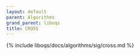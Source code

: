 ```yaml
---
layout: default
parent: Algorithms
grand_parent: liboqs
title: CROSS
---
```


{% include liboqs/docs/algorithms/sig/cross.md %}

